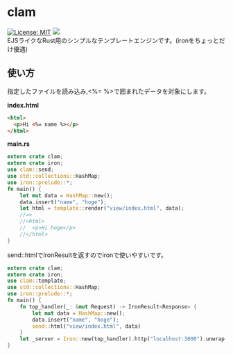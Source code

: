 clam
===============
[![License: MIT](https://img.shields.io/badge/License-MIT-yellow.svg)](https://opensource.org/licenses/MIT)
[![](http://meritbadge.herokuapp.com/clam)](https://crates.io/crates/clam)  
EJSライクなRust用のシンプルなテンプレートエンジンです。(ironをちょっとだけ優遇)

## 使い方

指定したファイルを読み込み,<%= %>で囲まれたデータを対象にします。    

**index.html**
```html
<html>
  <p>Hi <%= name %></p>
</html>
```

**main.rs**
```rust
extern crate clam;
extern crate iron;
use clam::send;
use std::collections::HashMap;
use iron::prelude::*;
fn main() {
    let mut data = HashMap::new();
    data.insert("name", "hoge");
    let html = template::render("view/index.html", data);
    //=>
    //<html>
    //  <p>Hi hoge</p>
    //</html>
}
```

send::htmlでIronResult<Response>を返すのでironで使いやすいです。 
```rust
extern crate clam;
extern crate iron;
use clam::template;
use std::collections::HashMap;
use iron::prelude::*;
fn main() {
    fn top_handler(_: &mut Request) -> IronResult<Response> {
        let mut data = HashMap::new();
        data.insert("name", "hoge");
        send::html("view/index.html", data)
    }
    let _server = Iron::new(top_handler).http("localhost:3000").unwrap();
}
```
